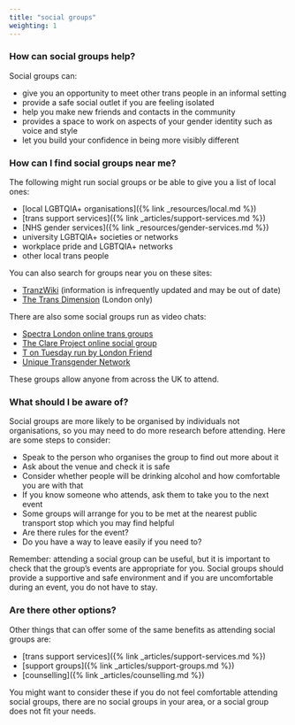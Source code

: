 ```yaml
---
title: "social groups"
weighting: 1
---
```


### How can social groups help?

Social groups can:

- give you an opportunity to meet other trans people in an informal setting
- provide a safe social outlet if you are feeling isolated
- help you make new friends and contacts in the community
- provides a space to work on aspects of your gender identity such as voice and style
- let you build your confidence in being more visibly different

### How can I find social groups near me?

The following might run social groups or be able to give you a list of local ones:

- [local LGBTQIA+ organisations]({% link _resources/local.md %})
- [trans support services]({% link _articles/support-services.md %})
- [NHS gender services]({% link _resources/gender-services.md %})
- university LGBTQIA+ societies or networks
- workplace pride and LGBTQIA+ networks
- other local trans people

You can also search for groups near you on these sites:

- [TranzWiki](https://www.gires.org.uk/tranzwiki/) (information is infrequently updated and may be out of date)
- [The Trans Dimension](https://transdimension.uk/) (London only)

There are also some social groups run as video chats:

- [Spectra London online trans groups](https://spectra-london.org.uk/trans-services/trans-groups/online-group/)
- [The Clare Project online social group](https://clareproject.org.uk/online-social/)
- [T on Tuesday run by London Friend](https://londonfriend.org.uk/london-friend-groups/)
- [Unique Transgender Network](http://www.uniquetg.org.uk/meetings.html)

These groups allow anyone from across the UK to attend.

### What should I be aware of?

Social groups are more likely to be organised by individuals not organisations, so you may need to do more research before attending. Here are some steps to consider:

*   Speak to the person who organises the group to find out more about it
*   Ask about the venue and check it is safe
*   Consider whether people will be drinking alcohol and how comfortable you are with that
*   If you know someone who attends, ask them to take you to the next event
*   Some groups will arrange for you to be met at the nearest public transport stop which you may find helpful
*   Are there rules for the event?
*   Do you have a way to leave easily if you need to?

Remember: attending a social group can be useful, but it is important to check that the group’s events are appropriate for you. Social groups should provide a supportive and safe environment and if you are uncomfortable during an event, you do not have to stay.

### Are there other options?

Other things that can offer some of the same benefits as attending social groups are:

*   [trans support services]({% link _articles/support-services.md %})
*   [support groups]({% link _articles/support-groups.md %})
*   [counselling]({% link _articles/counselling.md %})

You might want to consider these if you do not feel comfortable attending social groups, there are no social groups in your area, or a social group does not fit your needs.